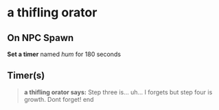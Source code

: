 # a thifling orator


## On NPC Spawn

**Set a timer** named *hum* for 180 seconds


## Timer(s)

>**a thifling orator says:** Step three is... uh... I forgets but step four is growth.  Dont forget!
end